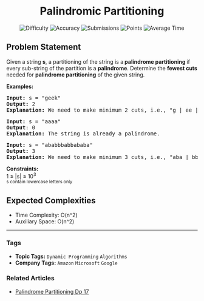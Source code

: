 <h1 align="center">Palindromic Partitioning</h1>

<p align="center">
  <img alt="Difficulty" title="Difficulty" src="https://custom-icon-badges.demolab.com/badge/Difficulty: Hard-1F222E?style=for-the-badge&logoColor=white&logo=fire"/>
  <img alt="Accuracy" title="Accuracy" src="https://custom-icon-badges.demolab.com/badge/Accuracy: 27.82%25-1F222E?style=for-the-badge&logoColor=white&logo=target"/>
  <img alt="Submissions" title="Submissions" src="https://custom-icon-badges.demolab.com/badge/Submissions: 159K+-1F222E?style=for-the-badge&logoColor=white&logo=repo"/>
  <img alt="Points" title="Points" src="https://custom-icon-badges.demolab.com/badge/Points: 8-1F222E?style=for-the-badge&logoColor=white&logo=award"/>
  <img alt="Average Time" title="Average Time" src="https://custom-icon-badges.demolab.com/badge/Average%20Time: N/A-1F222E?style=for-the-badge&logoColor=white&logo=clock"/>
</p>

## Problem Statement

Given a string <b>s</b>, a partitioning of the string is a<b> palindrome partitioning </b>if every sub-string of the partition is a <b>palindrome</b>. Determine the <b>fewest cuts</b> needed for <b>palindrome partitioning</b> of the given string.

<b>Examples:</b>

<pre><b><b>Input:</b></b> s = "geek" <br><b><b>Output:</b></b> 2 <br><b><b>Explanation: </b></b>We need to make minimum 2 cuts, i.e., "g | ee | k".</pre>

<pre><b><b>Input: </b></b>s = "aaaa" <br><b><b>Output</b></b>: 0<br><b><b>Explanation:</b></b> The string is already a palindrome.</pre>

<pre><b>Input:</b> s = "ababbbabbababa" <br><b>Output: </b>3<br><b>Explanation:</b> We need to make minimum 3 cuts, i.e., "aba | bb | babbab | aba".</pre>

<b>Constraints:</b><br>1 ≤ |s| ≤ 10<sup>3<br></sup><sup>s contain lowercase letters only</sup>

## Expected Complexities
- Time Complexity: O(n^2)
- Auxiliary Space: O(n^2)

<hr>

### Tags
- **Topic Tags:** `Dynamic Programming` `Algorithms`
- **Company Tags:** `Amazon` `Microsoft` `Google`

### Related Articles
- [Palindrome Partitioning Dp 17](https://www.geeksforgeeks.org/palindrome-partitioning-dp-17/)
